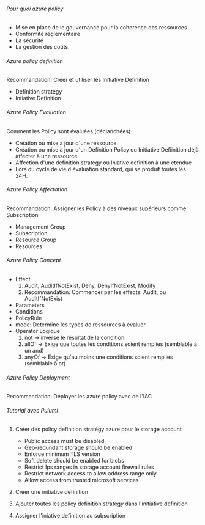 ###### Pour quoi azure policy
- Mise en place de le gouvernance pour la coherence des ressources
- Conformité réglementaire
- La sécurité
- La gestion des coûts.  

###### Azure policy definition
Recommandation: Créer et utiliser les Initiative Definition
- Definition strategy
- Intiative Definition

###### Azure Policy Evaluation
Comment les Policy sont évaluées (déclanchées)
- Création ou mise à jour d'une ressource
- Création ou mise à jour d'un Definition Policy ou Initiative Defiinition déjà affecter à une ressource
- Affection d'une definition strategy ou Iniative definition à une étendue
- Lors du cycle de vie d'évaluation standard, qui se produit toutes les 24H. 

###### Azure Policy Affectation
Recommandation: Assigner les Policy à des niveaux supérieurs comme: Subscription
- Management Group
- Subscription
- Resource Group
- Resources

###### Azure Policy Concept
- Effect
    1. Audit, AuditIfNotExist, Deny, DenyIfNotExist, Modify
    2. Recommandation: Commencer par les effects: Audit, ou AuditIfNotExist
- Parameters
- Conditions
- PolicyRule
- mode: Determine les types de ressources à évaluer
- Operator Logique
  1. not -> inverse le résultat de la condition
  2. allOf -> Exige que toutes les conditions soient remplies (semblable à un and)
  3. anyOf -> Exige qu'au moins une conditions soient remplies (semblable à or)



###### Azure Policy Deployment
Recommandation: Déployer les azure policy avec de l'IAC

###### Tutorial avec Pulumi
1. Créer des policy definition stratégy azure pour le storage account
   - Public access must be disabled
   - Geo-redundant storage should be enabled
   - Enforce minimum TLS version
   - Soft delete should be enabled for blobs
   - Restrict Ips ranges in storage account firewall rules
   - Restrict network access to allow address range only 
   - Allow access from trusted microsoft services

2. Créer une initiative definition
3. Ajouter toutes les policy definition stratégy dans l'initiative definition
4. Assigner l'iniative definition au subscription
